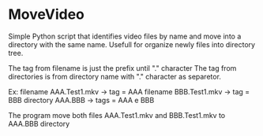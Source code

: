 # MoveVideo
Simple Python script that identifies video files by name and move into a directory with the same name.
Usefull for organize newly files into directory tree.

The tag from filename is just the prefix until "." character
The tag from directories is from directory name with "." character as separetor.

Ex:
filename AAA.Test1.mkv -> tag = AAA
filename BBB.Test1.mkv -> tag = BBB
directory AAA.BBB -> tags = AAA e BBB

The program move both files AAA.Test1.mkv and BBB.Test1.mkv to AAA.BBB directory
